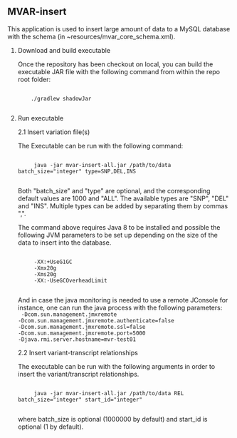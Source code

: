## MVAR-insert

This application is used to insert large amount of data to a MySQL database with the schema (in ~resources/mvar_core_schema.xml).

1. Download and build executable

    Once the repository has been checkout on local, you can build the executable JAR file with the following command from within the repo root folder:
    
    <code>
       ./gradlew shadowJar
    </code>

2. Run executable
    
    2.1 Insert variation file(s)
    
    The Executable can be run with the following command:
    
    <code>
        java -jar mvar-insert-all.jar /path/to/data batch_size="integer" type=SNP,DEL,INS
    </code>
    
    Both "batch_size" and "type" are optional, and the corresponding default values are 1000 and "ALL". The available types are "SNP", "DEL" and "INS". Multiple types can be added by separating them by commas ",".
    
    The command above requires Java 8 to be installed and possible the following JVM parameters to be set up depending on the size of the data to insert into the database.
    
    <code>
        -XX:+UseG1GC
        -Xmx20g 
        -Xms20g 
        -XX:-UseGCOverheadLimit
    </code>
       
    And in case the java monitoring is needed to use a remote JConsole for instance, one can run the java process with the following parameters:   
    <code>
        -Dcom.sun.management.jmxremote 
        -Dcom.sun.management.jmxremote.authenticate=false 
        -Dcom.sun.management.jmxremote.ssl=false 
        -Dcom.sun.management.jmxremote.port=5000 
        -Djava.rmi.server.hostname=mvr-test01 
    </code>
    
    2.2 Insert variant-transcript relationships
    
    The executable can be run with the following arguments in order to insert the variant/transcript relationships.
    
    <code>
        java -jar mvar-insert-all.jar /path/to/data REL batch_size="integer" start_id="integer"
    </code>
    
     where batch_size is optional (1000000 by default) and start_id is optional (1 by default). 